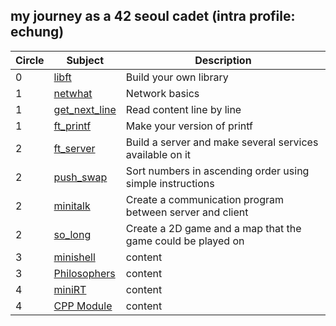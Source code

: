 ## my journey as a 42 seoul cadet (intra profile: echung)

| Circle | Subject | Description |
| ------- | ------- | ------- |
| 0 | [libft](https://github.com/euiminnn/Born-to-code/tree/master/libft) | Build your own library |
| 1 | [netwhat](https://github.com/euiminnn/Born-to-code/tree/master/netwhat) | Network basics |
| 1 | [get_next_line](https://github.com/euiminnn/Born-to-code/tree/master/get_next_line) | Read content line by line |
| 1 | [ft_printf](https://github.com/euiminnn/Born-to-code/tree/master/printf) | Make your version of printf |
| 2 | [ft_server](https://github.com/euiminnn/Born-to-code/tree/master/server) | Build a server and make several services available on it |
| 2 | [push_swap](https://github.com/euiminnn/Born-to-code/tree/master/push_swap) | Sort numbers in ascending order using simple instructions |
| 2 | [minitalk](https://github.com/euiminnn/Born-to-code/tree/master/minitalk) | Create a communication program between server and client |
| 2 | [so_long](https://github.com/euiminnn/Born-to-code/tree/master/so_long) | Create a 2D game and a map that the game could be played on |
| 3 | [minishell]() | content |
| 3 | [Philosophers]() | content |
| 4 | [miniRT]() | content |
| 4 | [CPP Module]() | content |
